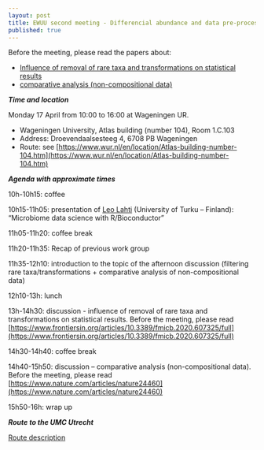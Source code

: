 ```yaml
---
layout: post
title: EWUU second meeting - Differencial abundance and data pre-processing
published: true
---
```


Before the meeting, please read the papers about:
- [Influence of removal of rare taxa and transformations on statistical results](https://www.frontiersin.org/articles/10.3389/fmicb.2020.607325/full)
- [comparative analysis (non-compositional data)](https://www.nature.com/articles/nature24460 )


***Time and location***

Monday 17 April from 10:00 to 16:00 at Wageningen UR.

- Wageningen University, Atlas building (number 104), Room 1.C.103
- Address: Droevendaalsesteeg 4, 6708 PB Wageningen
- Route: see [https://www.wur.nl/en/location/Atlas-building-number-104.htm](https://www.wur.nl/en/location/Atlas-building-number-104.htm) 


***Agenda with approximate times***

10h-10h15: coffee

10h15-11h05: presentation of [Leo Lahti](https://www.utu.fi/en/people/leo-lahti) (University of Turku – Finland): “Microbiome data science with R/Bioconductor”

11h05-11h20: coffee break

11h20-11h35: Recap of previous work group

11h35-12h10: introduction to the topic of the afternoon discussion (filtering rare taxa/transformations + comparative analysis of non-compositional data)

12h10-13h: lunch

13h-14h30: discussion - influence of removal of rare taxa and transformations on statistical results. Before the meeting, please read [https://www.frontiersin.org/articles/10.3389/fmicb.2020.607325/full](https://www.frontiersin.org/articles/10.3389/fmicb.2020.607325/full)

14h30-14h40: coffee break

14h40-15h50: discussion – comparative analysis (non-compositional data). Before the meeting, please read [https://www.nature.com/articles/nature24460](https://www.nature.com/articles/nature24460) 

15h50-16h: wrap up


***Route to the UMC Utrecht***

[Route description](https://www.wur.nl/en/location/Atlas-building-number-104.htm) 


